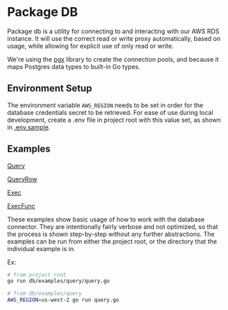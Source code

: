 # Package DB

Package db is a utility for connecting to and interacting with our AWS RDS instance. It will use the correct read or write proxy automatically, based on usage, while allowing for explicit use of only read or write.

We're using the [pgx](https://github.com/jackc/pgx) library to create the connection pools, and because it maps Postgres data types to built-in Go types.

## Environment Setup

The environment variable `AWS_REGION` needs to be set in order for the database credentials secret to be retrieved. For ease of use during local development, create a .env file in project root with this value set, as shown in [.env.sample](../.env.sample).

## Examples

[Query](/db/examples/query/query.go)

[QueryRow](/db/examples/queryRow/queryRow.go)

[Exec](/db/examples/exec/exec.go)

[ExecFunc](/db/examples/execFunc/execFunc.go)

These examples show basic usage of how to work with the database connector. They are intentionally fairly verbose and not optimized, so that the process is shown step-by-step without any further abstractions. The examples can be run from either the project root, or the directory that the individual example is in.

Ex: 
```sh
# from project root
go run db/examples/query/query.go
```

```sh
# from db/examples/query
AWS_REGION=us-west-2 go run query.go
```
